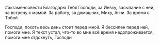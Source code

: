 #экзаменсовести 
Благодарю Тебя Господи, за Йевку, засыпание с ней, за встречу с мамой. За работу, за домашних, Миху, Агни. За время с Тобой.

Господи, похоть весь день стоит перед мной. Я бессилен перед ней, помоги мне. 
Я текст устал, что-то во мне всё время недопроживается, помоги мне отдохнуть, Господи 